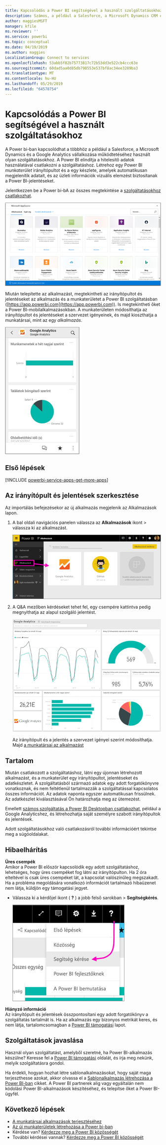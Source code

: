 ```yaml
---
title: Kapcsolódás a Power BI segítségével a használt szolgáltatásokhoz
description: Számos, a például a Salesforce, a Microsoft Dynamics CRM és a Google Analytics vállalkozása működtetéséhez használt olyan szolgáltatásokhoz csatlakozhat.
author: maggiesMSFT
manager: kfile
ms.reviewer: ''
ms.service: powerbi
ms.topic: conceptual
ms.date: 04/19/2019
ms.author: maggies
LocalizationGroup: Connect to services
ms.openlocfilehash: 53abb5f82b75773817c72b53dd3e522cb4ccc63e
ms.sourcegitcommit: 60dad5aa0d85db790553e537bf8ac34ee3289ba3
ms.translationtype: MT
ms.contentlocale: hu-HU
ms.lasthandoff: 05/29/2019
ms.locfileid: "64578754"
---
```

# <a name="connect-to-the-services-you-use-with-power-bi"></a>Kapcsolódás a Power BI segítségével a használt szolgáltatásokhoz
A Power bi-ban kapcsolódhat a többhöz a például a Salesforce, a Microsoft Dynamics és a Google Analytics vállalkozása működtetéséhez használt olyan szolgáltatásokhoz. A Power BI elindítja a hitelesítő adatok használatával csatlakozni a szolgáltatáshoz. Létrehoz egy Power BI *munkaterület* irányítópultot és a egy készlete, amelyek automatikusan megjelenítik adatait, és az üzleti információk vizuális elemzést biztosítanak a Power BI-jelentéseket.

Jelentkezzen be a Power bi-bA az összes megtekintése a [szolgáltatásokhoz csatlakozhat](https://app.powerbi.com/getdata/services). 

![AppSource alkalmazások](media/service-connect-to-services/overview.png)

Miután telepítette az alkalmazást, megtekintheti az irányítópultot és jelentéseket az alkalmazás és a munkaterületet a Power BI szolgáltatásban ([https://app.powerbi.com](https://app.powerbi.com)). Is megtekintheti őket a Power BI-mobilalkalmazásokban. A munkaterületen módosíthatja az irányítópultot és jelentéseket a szervezet igényeinek, és majd kioszthatja a munkatársai, mint az egy *alkalmazás*. 

![Google Analytics alkalmazás a Power BI mobilalkalmazásban](media/service-connect-to-services/power-bi-service-mobile-app-240.png)

## <a name="get-started"></a>Első lépések
[!INCLUDE [powerbi-service-apps-get-more-apps](./includes/powerbi-service-apps-get-more-apps.md)]

## <a name="edit-the-dashboard-and-reports"></a>Az irányítópult és jelentések szerkesztése
Az importálás befejezésekor az új alkalmazás megjelenik az Alkalmazások lapon.

1. A bal oldali navigációs panelen válassza az **Alkalmazások** ikont > válassza ki az alkalmazást.
   
     ![Alkalmazások lap](media/service-connect-to-services/power-bi-service-apps-open-app.png)
2. A Q&A mezőben kérdéseket tehet fel, egy csempére kattintva pedig megnyithatja az alapul szolgáló jelentést. 
   
    ![Google Analytics irányítópult](media/service-connect-to-services/googleanalytics2.png)
   
    Az irányítópult és a jelentés a szervezet igényei szerint módosíthatja. Majd [a munkatársai az alkalmazást](service-create-distribute-apps.md)

## <a name="whats-included"></a>Tartalom
Miután csatlakozott a szolgáltatáshoz, látni egy újonnan létrehozott alkalmazást, és a munkaterület egy irányítópultot, jelentéseket és adatkészletet. A szolgáltatásból származó adatok egy adott forgatókönyvre vonatkoznak, és nem feltétlenül tartalmazzák a szolgáltatással kapcsolatos összes információt. Az adatok naponta egyszer automatikusan frissülnek. Az adatkészlet kiválasztásával Ön határozhatja meg az ütemezést.

Emellett [számos szolgáltatás a Power BI Desktopban csatlakozhat](desktop-data-sources.md), például a Google Analyticshez, és létrehozhatja saját személyre szabott irányítópultok és jelentések.  

Adott szolgáltatásokhoz való csatlakozásról további információért tekintse meg a súgóoldalakat.

## <a name="troubleshooting"></a>Hibaelhárítás
**Üres csempék**  
Amikor a Power BI először kapcsolódik egy adott szolgáltatáshoz, lehetséges, hogy üres csempéket fog látni az irányítópulton. Ha 2 óra elteltével is csak üres csempéket lát, a kapcsolat valószínűleg megszakadt. Ha a probléma megoldására vonatkozó információt tartalmazó hibaüzenet nem látja, küldjön egy támogatási jegyet.

* Válassza ki a kérdőjel ikont ( **?** ) a jobb felső sarokban >  **Segítségkérés**.
  
    ![Segítségkérés ikon](media/service-connect-to-services/power-bi-service-get-help.png)

**Hiányzó információ**  
Az irányítópult és jelentések összpontosítani egy adott forgatókönyv a szolgáltatás tartalmát is. Ha az alkalmazás egy bizonyos metrikát keres, és nem látja, tartalomcsomagban a [Power BI támogatási](https://support.powerbi.com/forums/265200-power-bi) lapot.

## <a name="suggesting-services"></a>Szolgáltatások javaslása
Használ olyan szolgáltatást, amelyből szeretné, ha Power BI-alkalmazás készülne? Keresse fel a [Power BI támogatási](https://support.powerbi.com/forums/265200-power-bi) oldalát, és írja meg nekünk, melyik szolgáltatásra gondol.

Ha érdekli, hogyan hozhat létre sablonalkalmazásokat, hogy saját maga terjeszthesse azokat, akkor olvassa el a [Sablonalkalmazás létrehozása a Power BI-ban](service-template-apps-create.md) cikket. A Power BI partnerek alig vagy egyáltalán nem kódolási Power BI-alkalmazások készítéséhez, és telepítse őket a Power BI-ügyfél. 

## <a name="next-steps"></a>Következő lépések
* [A munkatársai alkalmazások terjesztéséhez](service-create-distribute-apps.md)
* [Az új munkaterületek létrehozása a Power bi-ban](service-create-the-new-workspaces.md)
* Kérdése van? [Kérdezze meg a Power BI közösségét](http://community.powerbi.com/)
* További kérdései vannak? [Kérdezze meg a Power BI közösségét](http://community.powerbi.com/)

